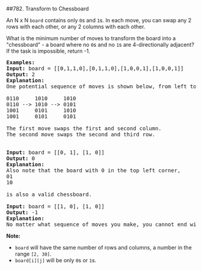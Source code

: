 ##782. Transform to Chessboard
<p>An N x N <code>board</code> contains only <code>0</code>s and <code>1</code>s. In each move, you can swap any 2 rows with each other, or any 2 columns with each other.</p>

<p>What is the minimum number of moves to transform the board into a &quot;chessboard&quot; - a board where no <code>0</code>s and no <code>1</code>s are 4-directionally adjacent? If the task is impossible, return -1.</p>

<pre>
<strong>Examples:</strong>
<strong>Input:</strong> board = [[0,1,1,0],[0,1,1,0],[1,0,0,1],[1,0,0,1]]
<strong>Output:</strong> 2
<strong>Explanation:</strong>
One potential sequence of moves is shown below, from left to right:

0110     1010     1010
0110 --&gt; 1010 --&gt; 0101
1001     0101     1010
1001     0101     0101

The first move swaps the first and second column.
The second move swaps the second and third row.


<strong>Input:</strong> board = [[0, 1], [1, 0]]
<strong>Output:</strong> 0
<strong>Explanation:</strong>
Also note that the board with 0 in the top left corner,
01
10

is also a valid chessboard.

<strong>Input:</strong> board = [[1, 0], [1, 0]]
<strong>Output:</strong> -1
<strong>Explanation:</strong>
No matter what sequence of moves you make, you cannot end with a valid chessboard.
</pre>

<p><strong>Note:</strong></p>

<ul>
	<li><code>board</code> will have the same number of rows and columns, a number in the range <code>[2, 30]</code>.</li>
	<li><code>board[i][j]</code> will be only <code>0</code>s or <code>1</code>s.</li>
</ul>
